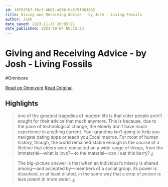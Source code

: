 ```yaml
---
id: 10f037b7-f6cf-4b01-a90b-bc5f9f063862
title: Giving and Receiving Advice - by Josh - Living Fossils
author: Josh
date_saved: 2023-11-13 20:05:21
date_published: 2023-10-04 06:15:23
---
```


# Giving and Receiving Advice - by Josh - Living Fossils
#Omnivore

[Read on Omnivore](https://omnivore.app/me/https-substack-com-redirect-9-f-5-ce-558-07-b-6-40-c-5-9-b-44-4--18bcc014376)
[Read Original](https://substack.com/redirect/9f5ce558-07b6-40c5-9b44-4ad95824c305?j=eyJ1IjoiMmRhb2g5In0.wNQVXQHZPXVUS1Y9mudnycQLeZdn6NlNz8QmOlkqvQQ)

## Highlights

> one of the greatest tragedies of modern life is that older people aren’t sought for their advice that much anymore. This is because, due to the pace of technological change, the elderly don’t have much experience in anything current. Your grandma isn’t going to help you navigate dating apps or teach you Excel macros. For most of human history, though, the world remained stable enough in the course of a lifetime that elders were consulted on a wide range of things, from the immaterial—what is love?—to the material—can I eat this berry? [⤴️](https://omnivore.app/me/https-substack-com-redirect-9-f-5-ce-558-07-b-6-40-c-5-9-b-44-4--18bcc014376#f7f38820-e80d-408c-a40a-fdbc65cfa896) 

> The big-picture answer is that when an individual’s misery is shared among—and accepted by—members of a social group, its power is dissolved, or at least diluted, in the same way that a drop of poison is less potent in more water. [⤴️](https://omnivore.app/me/https-substack-com-redirect-9-f-5-ce-558-07-b-6-40-c-5-9-b-44-4--18bcc014376#3493ccd7-f5af-47e2-b165-e7a0433cf898) 


